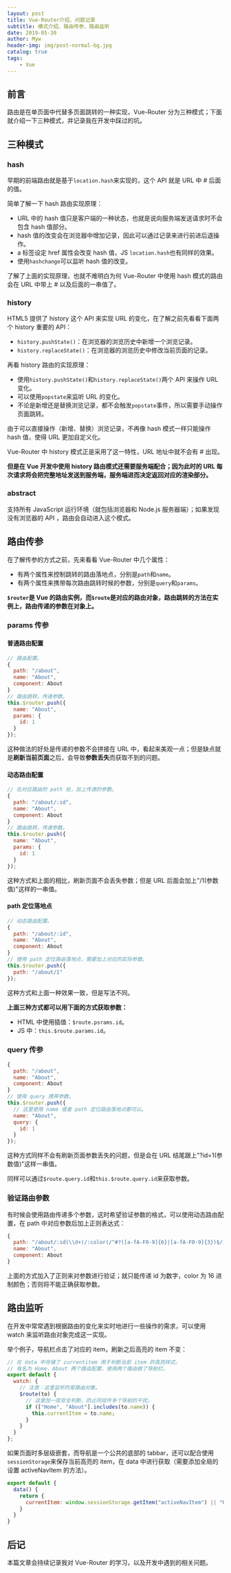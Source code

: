 ```yaml
---
layout: post
title: Vue-Router介绍、问题记录
subtitle: 模式介绍、路由传参、路由监听
date: 2019-05-30
author: Myw
header-img: img/post-normal-bg.jpg
catalog: true
tags:
    - Vue
---
```


## 前言

路由是在单页面中代替多页面跳转的一种实现，Vue-Router 分为三种模式；下面就介绍一下三种模式，并记录我在开发中踩过的坑。

## 三种模式

### hash

早期的前端路由就是基于`location.hash`来实现的，这个 API 就是 URL 中 # 后面的值。

简单了解一下 hash 路由实现原理：

- URL 中的 hash 值只是客户端的一种状态，也就是说向服务端发送请求时不会包含 hash 值部分。
- hash 值的改变会在浏览器中增加记录，因此可以通过记录来进行前进后退操作。
- a 标签设定 href 属性会改变 hash 值，JS `location.hash`也有同样的效果。
- 使用`hashchange`可以监听 hash 值的改变。

了解了上面的实现原理，也就不难明白为何 Vue-Router 中使用 hash 模式的路由会在 URL 中带上 # 以及后面的一串值了。

### history

HTML5 提供了 history 这个 API 来实现 URL 的变化，在了解之前先看看下面两个 history 重要的 API：

- `history.pushState()`：在浏览器的浏览历史中新增一个浏览记录。
- `history.replaceState()`：在浏览器的浏览历史中修改当前页面的记录。

再看 history 路由的实现原理：

- 使用`history.pushState()`和`history.replaceState()`两个 API 来操作 URL 变化。
- 可以使用`popstate`来监听 URL 的变化。
- 不论是新增还是替换浏览记录，都不会触发`popstate`事件，所以需要手动操作页面跳转。

由于可以直接操作（新增、替换）浏览记录，不再像 hash 模式一样只能操作 hash 值，使得 URL 更加自定义化。

Vue-Router 中 history 模式正是采用了这一特性，URL 地址中就不会有 # 出现。

**但是在 Vue 开发中使用 history 路由模式还需要服务端配合；因为此时的 URL 每次请求将会把完整地址发送到服务端，服务端进而决定返回对应的渲染部分。**

### abstract

支持所有 JavaScript 运行环境（就包括浏览器和 Node.js 服务器端）；如果发现没有浏览器的 API ，路由会自动进入这个模式。

## 路由传参

在了解传参的方式之前，先来看看 Vue-Router 中几个属性：

- 有两个属性来控制跳转的路由落地点，分别是`path`和`name`。
- 有两个属性来携带每次路由跳转时候的参数，分别是`query`和`params`。

**`$router`是 Vue 的路由实例，而`$route`是对应的路由对象，路由跳转的方法在实例上，路由传递的参数在对象上。**

### params 传参

#### 普通路由配置

```js
// 路由配置。
{
  path: "/about",
  name: "About",
  component: About
}
// 路由跳转，传递参数。
this.$router.push({
  name: "About",
  params: {
    id: 1
  }
});
```

这种做法的好处是传递的参数不会拼接在 URL 中，看起来美观一点；但是缺点就是**刷新当前页面**之后，会导致**参数丢失**而获取不到的问题。

#### 动态路由配置

```js
// 在对应路由的 path 处，加上传递的参数。
{
  path: "/about/:id",
  name: "About",
  component: About
}
// 路由跳转，传递参数。
this.$router.push({
  name: "About",
  params: {
    id: 1
  }
});
```

这种方式和上面的相比，刷新页面不会丢失参数；但是 URL 后面会加上"/1(参数值)"这样的一串值。

#### path 定位落地点

```js
// 动态路由配置。
{
  path: "/about/:id",
  name: "About",
  component: About
}
// 使用 path 定位路由落地点，需要加上对应的实际参数。
this.$router.push({
  path: "/about/1"
});
```

这种方式和上面一种效果一致，但是写法不同。

**上面三种方式都可以用下面的方式获取参数：**

- HTML 中使用插值：`$route.psrams.id`。
- JS 中：`this.$route.params.id`。

### query 传参

```js
{
  path: "/about",
  name: "About",
  component: About
}
// 使用 query 携带参数。
this.$router.push({
  // 这里使用 name 或者 path 定位路由落地点都可以。
  name: "About",
  query: {
    id: 1
  }
});
```

这种方式同样不会有刷新页面参数丢失的问题，但是会在 URL 结尾跟上"?id=1(参数值)"这样一串值。

同样可以通过`$route.query.id`和`this.$route.query.id`来获取参数。

### 验证路由参数

有时候会使用路由传递多个参数，这时希望验证参数的格式，可以使用动态路由配置，在 path 中对应参数后加上正则表达式：

```js
{
  path: "/about/:id(\\d+)/:color(/^#?([a-fA-F0-9]{6}|[a-fA-F0-9]{3})$/)",
  name: "About",
  component: About
}
```

上面的方式加入了正则来对参数进行验证；就只能传递 id 为数字，color 为 16 进制颜色；否则将不能正确获取参数。

## 路由监听

在开发中常常遇到根据路由的变化来实时地进行一些操作的需求，可以使用 watch 来监听路由对象完成这一实现。

举个例子，导航栏点击了对应的 item，刷新之后高亮的 item 不变：

```js
// 在 data 中存储了 currentitem 用于判断当前 item 的高亮样式。
// 有名为 Home、About 两个路由配置，使用两个路由做了导航栏。
export default {
  watch: {
    // 注意：这里监听的是路由对象。
    $route(to) {
      // 这里加一层安全判断，防止同组件多个导航的干扰。
      if (["Home", "About"].includes(to.name)) {
        this.currentItem = to.name;
      }
    }
  }
};
```

如果页面时多层级嵌套，而导航是一个公共的底部的 tabbar，还可以配合使用`sessionStorage`来保存当前高亮的 item，在 data 中进行获取（需要添加全局的设置 activeNavItem 的方法）。

```js
export default {
  data() {
    return {
      currentItem: window.sessionStorage.getItem("activeNavItem") || "Home"
    }
  }
}
```

## 后记

本篇文章会持续记录我对 Vue-Router 的学习，以及开发中遇到的相关问题。
